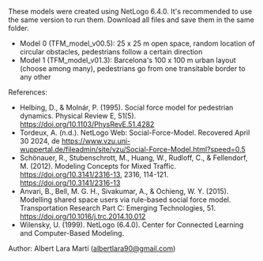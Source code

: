 These models were created using NetLogo 6.4.0. It's recommended to use the same version to run them.
Download all files and save them in the same folder.
- Model 0 (TFM_model_v00.5): 25 x 25 m open space, random location of circular obstacles, pedestrians follow a certain direction
- Model 1 (TFM_model_v01.3): Barcelona's 100 x 100 m urban layout (choose among many), pedestrians go from one transitable border to any other

References:

- Helbing, D., & Molnár, P. (1995). Social force model for pedestrian dynamics. Physical Review E, 51(5). https://doi.org/10.1103/PhysRevE.51.4282
- Tordeux, A. (n.d.). NetLogo Web: Social-Force-Model. Recovered April 30 2024, de https://www.vzu.uni-wuppertal.de/fileadmin/site/vzu/Social-Force-Model.html?speed=0.5
- Schönauer, R., Stubenschrott, M., Huang, W., Rudloff, C., & Fellendorf, M. (2012). Modeling Concepts for Mixed Traffic. https://doi.org/10.3141/2316-13, 2316, 114-121. https://doi.org/10.3141/2316-13
- Anvari, B., Bell, M. G. H., Sivakumar, A., & Ochieng, W. Y. (2015). Modelling shared space users via rule-based social force model. Transportation Research Part C: Emerging Technologies, 51. https://doi.org/10.1016/j.trc.2014.10.012
- Wilensky, U. (1999). NetLogo (6.4.0). Center for Connected Learning and Computer-Based Modeling.

Author:
Albert Lara Martí (albertlara90@gmail.com)
